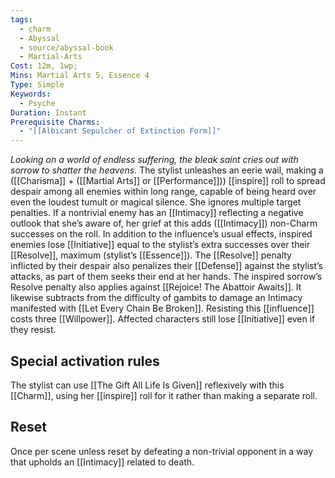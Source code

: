 ```yaml
---
tags:
  - charm
  - Abyssal
  - source/abyssal-book
  - Martial-Arts
Cost: 12m, 1wp;
Mins: Martial Arts 5, Essence 4
Type: Simple
Keywords:
  - Psyche
Duration: Instant
Prerequisite Charms:
  - "[[Albicant Sepulcher of Extinction Form]]"
---
```

*Looking on a world of endless suffering, the bleak saint cries out with sorrow to shatter the heavens.*
The stylist unleashes an eerie wail, making a ([[Charisma]] + ([[Martial Arts]] or [[Performance]])) [[inspire]] roll to spread despair among all enemies within long range, capable of being heard over even the loudest tumult or magical silence. She ignores multiple target penalties. If a nontrivial enemy has an [[Intimacy]] reflecting a negative outlook that she’s aware of, her grief at this adds ([[Intimacy]]) non-Charm successes on the roll.
In addition to the influence’s usual effects, inspired enemies lose [[Initiative]] equal to the stylist’s extra successes over their [[Resolve]], maximum (stylist’s [[Essence]]). The [[Resolve]] penalty inflicted by their despair also penalizes their [[Defense]] against the stylist’s attacks, as part of them seeks their end at her hands.
The inspired sorrow’s Resolve penalty also applies against [[Rejoice! The Abattoir Awaits]]. It likewise subtracts from the difficulty of gambits to damage an Intimacy manifested with [[Let Every Chain Be Broken]].
Resisting this [[influence]] costs three [[Willpower]]. Affected characters still lose [[Initiative]] even if they resist.
## Special activation rules
The stylist can use [[The Gift All Life Is Given]] reflexively with this [[Charm]], using her [[inspire]] roll for it rather than making a separate roll.
## Reset 
Once per scene unless reset by defeating a non-trivial opponent in a way that upholds an [[Intimacy]] related to death.